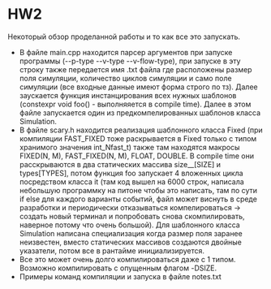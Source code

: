 # HW2
Некоторый обзор проделанной работы и то как все это запускать.
- В файле main.cpp находится парсер аргументов при запуске программы (--p-type --v-type --v-flow-type), при запуске в эту строку также передается имя .txt файла где расположены размер поля симуляции, количество циклов симуляции и само поле симуляции (все входные данные имеют форма строго по тз). Далее заускается функция инстанцирования всех нужных шаблонов (constexpr void foo() - выполняяется в compile time). Далее в этом файле запускается один из предкомпелированных шаблонов класса Simulation.
- В файле scary.h находится реализация шаблонного класса Fixed (при компиляции FAST_FIXED тоже раскрывается в Fixed только с типом хранимого значения int_Nfast_t) также там находятся макросы FIXED(N, M), FAST_FIXED(N, M), FLOAT, DOUBLE. В compile time они расскрываются в два статических массива size__[SIZE] и types[TYPES], потом функция foo запускает 4 вложенных цикла посредством класса it (там код вышел на 6000 строк, написала небольшую программку на питоне чтобы это написать, там по сути if else для каждого варианты событий, файл может виснуть в среде разработки и периодически отказываться компелироваться -> создать новый терминал и попробовать снова скомпилировать, наверное потому что очень большой). Для шаблонного класса Simulation написана специализация когда размер поля заранее неизвестен, вместо статических массивов создаются двойные указатели, потом все в рантайме инициализируется.
- Все это может очень долго компилироваться даже с 1 типом. Возможно компилировать с опущенным флагом -DSIZE.
- Примеры команд компиляции и запуска в файле notes.txt
